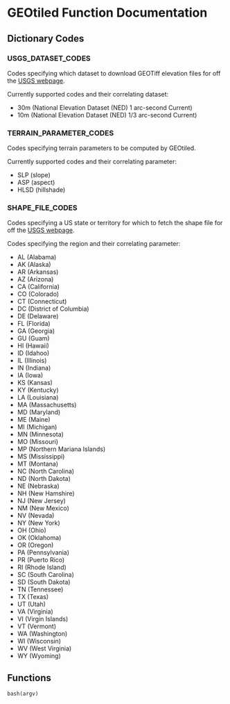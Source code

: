 # GEOtiled Function Documentation

## Dictionary Codes

### USGS_DATASET_CODES

Codes specifying which dataset to download GEOTiff elevation files for off the [USGS webpage](https://apps.nationalmap.gov/downloader/#/).

Currently supported codes and their correlating dataset:
* 30m (National Elevation Dataset (NED) 1 arc-second Current)
* 10m (National Elevation Dataset (NED) 1/3 arc-second Current)

### TERRAIN_PARAMETER_CODES

Codes specifying terrain parameters to be computed by GEOtiled.

Currently supported codes and their correlating parameter:
* SLP (slope)
* ASP (aspect)
* HLSD (hillshade)

### SHAPE_FILE_CODES

Codes specifying a US state or territory for which to fetch the shape file for off the [USGS webpage](https://apps.nationalmap.gov/downloader/#/).

Codes specifying the region and their correlating parameter:
* AL (Alabama)
* AK (Alaska)
* AR (Arkansas)
* AZ (Arizona)
* CA (California)
* CO (Colorado)
* CT (Connecticut)
* DC (District of Columbia)
* DE (Delaware)
* FL (Florida)
* GA (Georgia)
* GU (Guam)
* HI (Hawaii)
* ID (Idahoo)
* IL (Illinois)
* IN (Indiana)
* IA (Iowa)
* KS (Kansas)
* KY (Kentucky)
* LA (Louisiana)
* MA (Massachusetts)
* MD (Maryland)
* ME (Maine)
* MI (Michigan)
* MN (Minnesota)
* MO (Missouri)
* MP (Northern Mariana Islands)
* MS (Mississippi)
* MT (Montana)
* NC (North Carolina)
* ND (North Dakota)
* NE (Nebraska)
* NH (New Hamshire)
* NJ (New Jersey)
* NM (New Mexico)
* NV (Nevada)
* NY (New York)
* OH (Ohio)
* OK (Oklahoma)
* OR (Oregon)
* PA (Pennsylvania)
* PR (Puerto Rico)
* RI (Rhode Island)
* SC (South Carolina)
* SD (South Dakota)
* TN (Tennessee)
* TX (Texas)
* UT (Utah)
* VA (Virginia)
* VI (Virgin Islands)
* VT (Vermont)
* WA (Washington)
* WI (Wisconsin)
* WV (West Virginia)
* WY (Wyoming)

## Functions

`bash(argv)`

